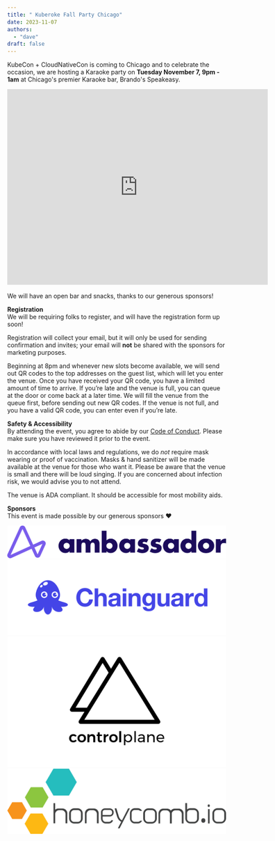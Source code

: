 ```yaml
---
title: " Kuberoke Fall Party Chicago"
date: 2023-11-07
authors:
  - "dave"
draft: false
---
```

KubeCon + CloudNativeCon is coming to Chicago and to celebrate the occasion, we are hosting a Karaoke party on **Tuesday November 7, 9pm - 1am** at Chicago's premier Karaoke bar, Brando's Speakeasy.
<iframe src="https://www.google.com/maps/embed?pb=!1m18!1m12!1m3!1d2970.7240802035885!2d-87.63158542367218!3d41.87728256546486!2m3!1f0!2f0!3f0!3m2!1i1024!2i768!4f13.1!3m3!1m2!1s0x880e2cbd3a474423%3A0xaef5b2fc61bc062c!2sBrando&#39;s%20Speakeasy!5e0!3m2!1sen!2sus!4v1695670979244!5m2!1sen!2sus" width="600" height="450" style="border:0;" allowfullscreen="" loading="lazy" referrerpolicy="no-referrer-when-downgrade"></iframe>

We will have an open bar and snacks, thanks to our generous sponsors!

**Registration**  
We will be requiring folks to register, and will have the registration form up soon!

Registration will collect your email, but it will only be used for sending confirmation and invites; your email will **not** be shared with the sponsors for marketing purposes.

Beginning at 8pm and whenever new slots become available, we will send out QR codes to the top addresses on the guest list, which will let you enter the venue.
Once you have received your QR code, you have a limited amount of time to arrive. If you’re late and the venue is full, you can queue at the door or come back at a later time. We will fill the venue from the queue first, before sending out new QR codes.
If the venue is not full, and you have a valid QR code, you can enter even if you’re late.

**Safety & Accessibility**  
By attending the event, you agree to abide by our [Code of Conduct](/coc). Please make sure you have reviewed it prior to the event.

In accordance with local laws and regulations, we do *not* require mask wearing or proof of vaccination. Masks & hand sanitizer will be made available at the venue for those who want it.
Please be aware that the venue is small and there will be loud singing. If you are concerned about infection risk, we would advise you to not attend.

The venue is ADA compliant. It should be accessible for most mobility aids.

**Sponsors**  
This event is made possible by our generous sponsors ❤️

[![Ambassador Labs](Ambassador_Labs_horiz_full_color_RGB.png)](https://www.getambassador.io/)
[![Chainguard](Chainguard_Lockup_Blue.png)](https://www.chainguard.dev/)
[![Control-Plane](control-plane-Logo.png)](https://control-plane.io/)
[![Honeycomb](honeycomb.png)](https://www.honeycomb.io/)
